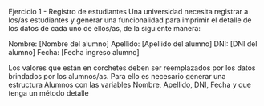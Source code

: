 Ejercicio 1 - Registro de estudiantes
Una universidad necesita registrar a los/as estudiantes y generar una funcionalidad para imprimir el detalle de los datos de cada uno de ellos/as, de la siguiente manera:

Nombre: [Nombre del alumno]
Apellido: [Apellido del alumno]
DNI: [DNI del alumno]
Fecha: [Fecha ingreso alumno]

Los valores que están en corchetes deben ser reemplazados por los datos brindados por los alumnos/as.
Para ello es necesario generar una estructura Alumnos con las variables Nombre, Apellido, DNI, Fecha y que tenga un método detalle
